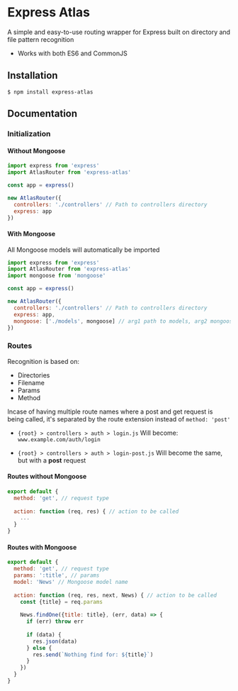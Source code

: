 # Express Atlas

A simple and easy-to-use routing wrapper for Express built on directory and file pattern recognition

* Works with both ES6 and CommonJS

## Installation
```$ npm install express-atlas```

## Documentation

### Initialization

#### Without Mongoose
```javascript
import express from 'express'
import AtlasRouter from 'express-atlas'

const app = express()

new AtlasRouter({
  controllers: './controllers' // Path to controllers directory
  express: app
})
```

#### With Mongoose
All Mongoose models will automatically be imported 

```javascript
import express from 'express'
import AtlasRouter from 'express-atlas'
import mongoose from 'mongoose'

const app = express()

new AtlasRouter({
  controllers: './controllers' // Path to controllers directory
  express: app,
  mongoose: ['./models', mongoose] // arg1 path to models, arg2 mongoose module itself
})
```

### Routes
Recognition is based on:
* Directories
* Filename
* Params
* Method

Incase of having multiple route names where a post and get request is being called, it's separated by the route extension instead of ```method: 'post'```


* ```{root} > controllers > auth > login.js```
Will become:
```www.example.com/auth/login```

* ```{root} > controllers > auth > login-post.js```
Will become the same, but with a **post** request


#### Routes without Mongoose
```javascript
export default {
  method: 'get', // request type
  
  action: function (req, res) { // action to be called
    ...
  }
}
```


#### Routes with Mongoose
```javascript
export default {
  method: 'get', // request type
  params: ':title', // params
  model: 'News' // Mongoose model name
  
  action: function (req, res, next, News) { // action to be called 
    const {title} = req.params
    
    News.findOne({title: title}, (err, data) => {
      if (err) throw err
      
      if (data) {
        res.json(data)
      } else {
        res.send(`Nothing find for: ${title}`)
      }
    })
  }
}

